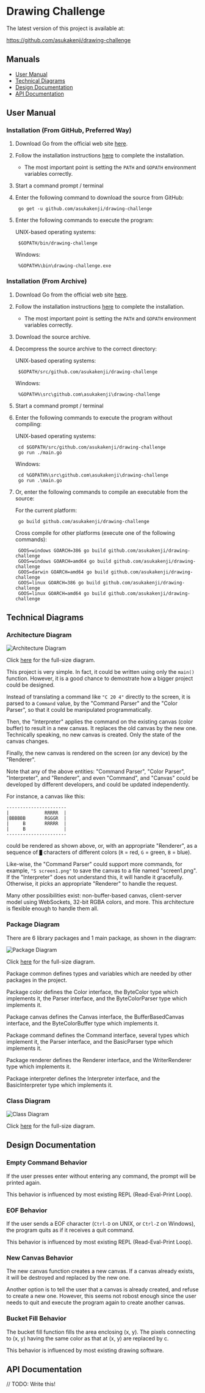 # Drawing Challenge

The latest version of this project is available at:

https://github.com/asukakenji/drawing-challenge

## Manuals

- [User Manual](#user-manual)
- [Technical Diagrams](#technical-diagrams)
- [Design Documentation](#design-documentation)
- [API Documentation](#api-documentation)

## User Manual

### Installation (From GitHub, Preferred Way)

1. Download Go from the official web site [here](https://golang.org/dl/).
1. Follow the installation instructions [here](https://golang.org/doc/install) to complete the installation.
   - The most important point is setting the `PATH` and `GOPATH` environment variables correctly.
1. Start a command prompt / terminal
1. Enter the following command to download the source from GitHub:

        go get -u github.com/asukakenji/drawing-challenge
1. Enter the following commands to execute the program:

    UNIX-based operating systems:

        $GOPATH/bin/drawing-challenge

    Windows:

        %GOPATH%\bin\drawing-challenge.exe

### Installation (From Archive)

1. Download Go from the official web site [here](https://golang.org/dl/).
1. Follow the installation instructions [here](https://golang.org/doc/install) to complete the installation.
   - The most important point is setting the `PATH` and `GOPATH` environment variables correctly.
1. Download the source archive.
1. Decompress the source archive to the correct directory:

    UNIX-based operating systems:

        $GOPATH/src/github.com/asukakenji/drawing-challenge

    Windows:

        %GOPATH%\src\github.com\asukakenji\drawing-challenge
1. Start a command prompt / terminal
1. Enter the following commands to execute the program without compiling:

    UNIX-based operating systems:

        cd $GOPATH/src/github.com/asukakenji/drawing-challenge
        go run ./main.go

    Windows:

        cd %GOPATH%\src\github.com\asukakenji\drawing-challenge
        go run .\main.go
1. Or, enter the following commands to compile an executable from the source:

    For the current platform:

        go build github.com/asukakenji/drawing-challenge

    Cross compile for other platforms (execute one of the following commands):

        GOOS=windows GOARCH=386 go build github.com/asukakenji/drawing-challenge
        GOOS=windows GOARCH=amd64 go build github.com/asukakenji/drawing-challenge
        GOOS=darwin GOARCH=amd64 go build github.com/asukakenji/drawing-challenge
        GOOS=linux GOARCH=386 go build github.com/asukakenji/drawing-challenge
        GOOS=linux GOARCH=amd64 go build github.com/asukakenji/drawing-challenge

## Technical Diagrams

### Architecture Diagram

![Architecture Diagram](./images/ArchitectureDiagram.png)

Click [here](https://drive.google.com/file/d/0B6JV6ICUUqcuYWpTQ1VaUnN2VEE/view?usp=sharing) for the full-size diagram.

This project is very simple. In fact, it could be written using only the
`main()` function. However, it is a good chance to demostrate how a bigger
project could be designed.

Instead of translating a command like `"C 20 4"` directly to the screen, it is
parsed to a `Command` value, by the "Command Parser" and the "Color Parser", so
that it could be manipulated programmatically.

Then, the "Interpreter" applies the command on the existing canvas (color
buffer) to result in a new canvas. It replaces the old canvas by the new one.
Technically speaking, no new canvas is created. Only the state of the canvas
changes.

Finally, the new canvas is rendered on the screen (or any device) by the
"Renderer".

Note that any of the above entities: "Command Parser", "Color Parser",
"Interpreter", and "Renderer", and even "Command", and "Canvas" could be
developed by different developers, and could be updated independently.

For instance, a canvas like this:

    ----------------------
    |             RRRRR  |
    |BBBBBB       RGGGR  |
    |     B       RRRRR  |
    |     B              |
    ----------------------

could be rendered as shown above, or, with an appropriate "Renderer",
as a sequence of `█` characters of different colors (`R` = red, `G` = green,
`B` = blue).

Like-wise, the "Command Parser" could support more commands, for example,
`"S screen1.png"` to save the canvas to a file named "screen1.png". If the
"Interpreter" does not understand this, it will handle it gracefully. Otherwise,
it picks an appropriate "Renderer" to handle the request.

Many other possibilities exist: non-buffer-based canvas, client-server model
using WebSockets, 32-bit RGBA colors, and more. This architecture is flexible
enough to handle them all.

### Package Diagram

There are 6 library packages and 1 main package, as shown in the diagram:

![Package Diagram](./images/PackageDiagram.png)

Click [here](https://drive.google.com/file/d/0B6JV6ICUUqcuazU1RDV0MUNrMmM/view?usp=sharing) for the full-size diagram.

Package common defines types and variables
which are needed by other packages in the project.

Package color defines the Color interface,
the ByteColor type which implements it, the Parser interface,
and the ByteColorParser type which implements it.

Package canvas defines the Canvas interface,
the BufferBasedCanvas interface,
and the ByteColorBuffer type which implements it.

Package command defines the Command interface,
several types which implement it, the Parser interface,
and the BasicParser type which implements it.

Package renderer defines the Renderer interface,
and the WriterRenderer type which implements it.

Package interpreter defines the Interpreter interface,
and the BasicInterpreter type which implements it.

### Class Diagram

![Class Diagram](./images/ClassDiagram.png)

Click [here](https://drive.google.com/file/d/0B6JV6ICUUqcubG5reGRSaEdmMEE/view?usp=sharing) for the full-size diagram.

## Design Documentation

### Empty Command Behavior

If the user presses enter without entering any command, the prompt will be
printed again.

This behavior is influenced by most existing REPL (Read-Eval-Print Loop).

### EOF Behavior

If the user sends a EOF character (`Ctrl-D` on UNIX, or `Ctrl-Z` on Windows),
the program quits as if it receives a quit command.

This behavior is influenced by most existing REPL (Read-Eval-Print Loop).

### New Canvas Behavior

The new canvas function creates a new canvas. If a canvas already exists, it
will be destroyed and replaced by the new one.

Another option is to tell the user that a canvas is already created, and refuse
to create a new one. However, this seems not robost enough since the user needs
to quit and execute the program again to create another canvas.

### Bucket Fill Behavior

The bucket fill function fills the area enclosing (x, y). The pixels connecting
to (x, y) having the same color as that at (x, y) are replaced by c.

This behavior is influenced by most existing drawing software.

## API Documentation

// TODO: Write this!
